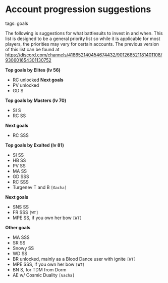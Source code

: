 # Account progression suggestions 
tags: goals

The following is suggestions for what battlesuits to invest in and when. This list is designed to be a general priority list so while it is applicable for most players, the priorities may vary for certain accounts.
The previous version of this list can be found at https://discord.com/channels/418652140454674432/901268521181401108/930601654301130752 

**Top goals by Elites (lv 56)**
- RC unlocked
**Next goals**
- PV unlocked
- GD S

**Top goals by Masters (lv 70)**
- SI S
- RC SS

**Next goals**
- RC SSS

**Top goals by Exalted (lv 81)**
- SI SS
- HB SS
- PV SS
- MA SS
- GD SSS
- RC SSS
- Turgenev T and B `[Gacha]`

**Next goals**
- SNS SS
- FR SSS `[WT]`
- MPE SS, if you own her bow `[WT]`

**Other goals**
- MA SSS
- SR SS 
- Snowy SS
- WD SS
- BR unlocked, mainly as a Blood Dance user with ignite `[WT]`
- MPE SSS, if you own her bow `[WT]`
- BN S, for TDM from Dorm
- AE w/ Cosmic Duality `[Gacha]`